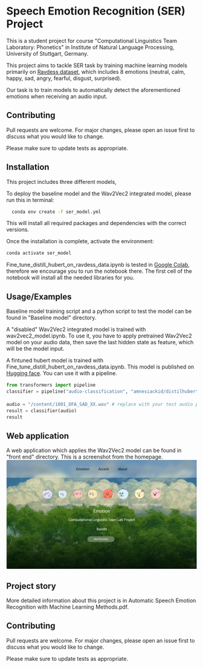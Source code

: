 
# Speech Emotion Recognition (SER) Project

This is a student project for course "Computational Linguistics Team Laboratory: Phonetics" in Institute of Natural Language Processing, University of Stuttgart, Germany.

This project aims to tackle SER task by training machine learning models primarily on [Ravdess dataset](https://zenodo.org/records/1188976), which includes 8 emotions (neutral, calm, happy, sad, angry, fearful, disgust, surprised). 

Our task is to train models to automatically detect the aforementioned emotions when receiving an audio input.
## Contributing

Pull requests are welcome. For major changes, please open an issue first to discuss what you would like to change.

Please make sure to update tests as appropriate.

## Installation

This project includes three different models,

To deploy the baseline model and the Wav2Vec2 integrated model, please run this in terminal:

```bash
  conda env create -f ser_model.yml
```
This will install all required packages and dependencies with the correct versions.

Once the installation is complete, activate the environment:
```bash
conda activate ser_model
```

Fine_tune_distill_hubert_on_ravdess_data.ipynb is tested in [Google Colab](https://colab.google/), therefore we encourage you to run the notebook there. The first cell of the notebook will install all the needed libraries for you.


## Usage/Examples

Baseline model training script and a python script to test the model can be found in "Baseline model" directory.

A "disabled" Wav2Vec2 integrated model is trained with wav2vec2_model.ipynb. To use it, you have to apply pretrained Wav2Vec2 model on your audio data, then save the last hidden state as feature, which will be the model input.

A fintuned hubert model is trained with Fine_tune_distill_hubert_on_ravdess_data.ipynb. This model is published on [Hugging face](https://huggingface.co/amnesiackid/distilhubert-finetuned-ravdess). You can use it with a pipeline.

```python
from transformers import pipeline
classifier = pipeline("audio-classification", "amnesiackid/distilhubert-finetuned-ravdess")

audio = "/content/1001_DFA_SAD_XX.wav" # replace with your test audio path
result = classifier(audio)
result
```


## Web application
A web application which applies the Wav2Vec2 model can be found in "front end" directory.
This is a screenshot from the homepage.
![front end/image.png](https://github.com/amnesiackid/automatic-speech-emotion-recognition-on-ravdess/blob/main/front%20end/image.png)
## Project story
More detailed information about this project is in Automatic Speech Emotion Recognition with Machine Learning Methods.pdf.

## Contributing

Pull requests are welcome. For major changes, please open an issue first to discuss what you would like to change.

Please make sure to update tests as appropriate.
